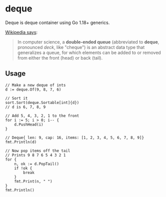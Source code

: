 # deque
Deque is deque container using Go 1.18+ generics.

[Wikipedia says](https://en.wikipedia.org/wiki/Double-ended_queue):

> In computer science, a **double-ended queue** (abbreviated to **deque**, pronounced _deck_, like "cheque") is an abstract data type that generalizes a queue, for which elements can be added to or removed from either the front (head) or back (tail).

## Usage

```
// Make a new deque of ints
d := deque.Of(9, 8, 7, 6)

// Sort it
sort.Sort(deque.Sortable[int]{d})
// d is 6, 7, 8, 9

// Add 5, 4, 3, 2, 1 to the front
for i := 5; i > 0; i-- {
    d.PushHead(i)
}

// Deque{ len: 9, cap: 16, items: [1, 2, 3, 4, 5, 6, 7, 8, 9]}
fmt.Println(d)

// Now pop items off the tail
// Prints 9 8 7 6 5 4 3 2 1
for {
    n, ok := d.PopTail()
    if !ok {
        break
    }
    fmt.Print(n, " ")
}
fmt.Println()
```
